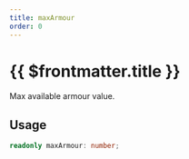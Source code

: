 ```yaml
---
title: maxArmour
order: 0
---
```


# {{ $frontmatter.title }}

Max available armour value.

## Usage

```ts
readonly maxArmour: number;
```
